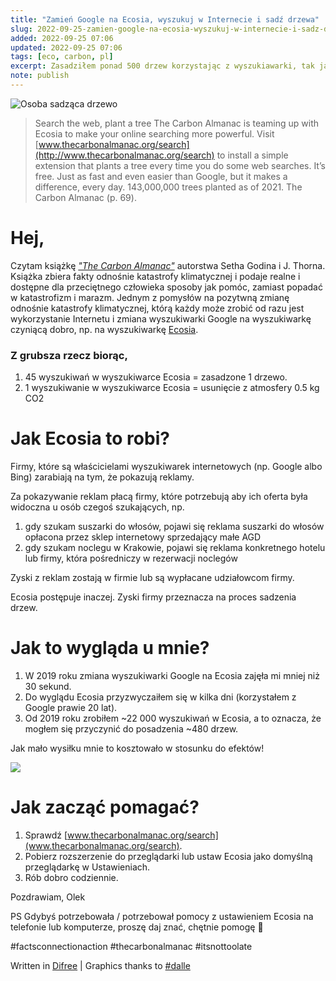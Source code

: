 ```yaml
---
title: "Zamień Google na Ecosia, wyszukuj w Internecie i sadź drzewa"
slug: 2022-09-25-zamien-google-na-ecosia-wyszukuj-w-internecie-i-sadz-drzewa
added: 2022-09-25 07:06
updated: 2022-09-25 07:06
tags: [eco, carbon, pl]
excerpt: Zasadziłem ponad 500 drzew korzystając z wyszukiawarki, tak jak zwykle korzystam.
note: publish
---
```


![Osoba sadząca drzewo](/images/2022-09-25-plant-a-tree.png)

> Search the web, plant a tree
> The Carbon Almanac is teaming up with Ecosia to make your online searching more powerful. Visit [www.thecarbonalmanac.org/search](http://www.thecarbonalmanac.org/search)
> to install a simple extension that plants a tree every time you do some web searches. It’s free. Just as fast and even easier than Google, but it makes a difference, every day. 143,000,000 trees planted as of 2021.
> The Carbon Almanac (p. 69).

# Hej,
Czytam książkę *["The Carbon Almanac"](https://thecarbonalmanac.org)* autorstwa Setha Godina i J. Thorna. Książka zbiera fakty odnośnie katastrofy klimatycznej i podaje realne i dostępne dla przeciętnego człowieka sposoby jak pomóc, zamiast popadać w katastrofizm i marazm.
Jednym z pomysłów na pozytwną zmianę odnośnie katastrofy klimatycznej, którą każdy może zrobić od razu jest wykorzystanie Internetu i zmiana wyszukiwarki Google na wyszukiwarkę czyniącą dobro, np. na wyszukiwarkę [Ecosia](https://www.ecosia.org/).

### Z grubsza rzecz biorąc, 

1. 45 wyszukiwań w wyszukiwarce Ecosia = zasadzone 1 drzewo.
2. 1 wyszukiwanie w wyszukiwarce Ecosia = usunięcie z atmosfery 0.5 kg CO2

# Jak Ecosia to robi?
Firmy, które są właścicielami wyszukiwarek internetowych (np. Google albo Bing) zarabiają na tym, że pokazują reklamy.

Za pokazywanie reklam płacą firmy, które potrzebują aby ich oferta była widoczna u osób czegoś szukających, np. 

1. gdy szukam suszarki do włosów, pojawi się reklama suszarki do włosów opłacona przez sklep internetowy sprzedający małe AGD
2. gdy szukam noclegu w Krakowie, pojawi się reklama konkretnego hotelu lub firmy, która pośredniczy w rezerwacji noclegów

Zyski z reklam zostają w firmie lub są wypłacane udziałowcom firmy.

Ecosia postępuje inaczej. Zyski firmy przeznacza na proces sadzenia drzew.

# Jak to wygląda u mnie?
1. W 2019 roku zmiana wyszukiwarki Google na Ecosia zajęła mi mniej niż 30 sekund.
2. Do wyglądu Ecosia przyzwyczaiłem się w kilka dni (korzystałem z Google prawie 20 lat). 
3. Od 2019 roku zrobiłem ~22 000 wyszukiwań w Ecosia, a to oznacza, że mogłem się przyczynić do posadzenia ~480 drzew.

Jak mało wysiłku mnie to kosztowało w stosunku do efektów!

![](https://pbs.twimg.com/media/FdV5rr_WYAAslE5?format=png&name=medium)

# Jak zacząć pomagać?
1. Sprawdź [www.thecarbonalmanac.org/search](www.thecarbonalmanac.org/search).
2. Pobierz rozszerzenie do przeglądarki lub ustaw Ecosia jako domyślną przeglądarkę w Ustawieniach.
3. Rób dobro codziennie.

Pozdrawiam,
Olek

PS Gdybyś potrzebowała / potrzebował pomocy z ustawieniem Ecosia na telefonie lub komputerze, proszę daj znać, chętnie pomogę 🙂


\#factsconnectionaction #thecarbonalmanac #itsnottoolate


Written in [Difree](https://www.getdifree.com/) | Graphics thanks to [#dalle](https://labs.openai.com/s/vGL5qBOaxh86wdGGY4BY4fFn)